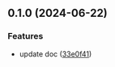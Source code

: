 ## 0.1.0 (2024-06-22)


### Features

* update doc ([33e0f41](https://github.com/tiavina-mika/validate-password-checklist/commit/33e0f414b0413587773abf8a4f4ad2eef126d6cb))

